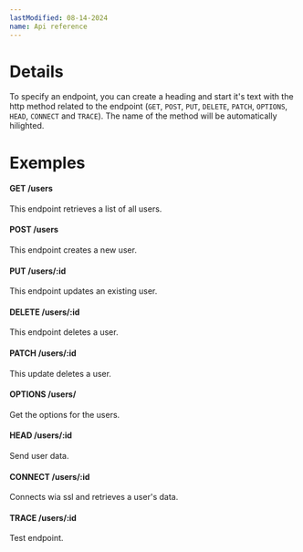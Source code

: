 ```yaml
---
lastModified: 08-14-2024
name: Api reference
---
```


# Details

To specify an endpoint, you can create a heading and start it's text with the http method related to the endpoint (`GET`, `POST`, `PUT`, `DELETE`, `PATCH`, `OPTIONS`, `HEAD`, `CONNECT` and `TRACE`). The name of the method will be automatically hilighted.


# Exemples


#### GET /users

This endpoint retrieves a list of all users.

#### POST /users

This endpoint creates a new user.

#### PUT /users/:id

This endpoint updates an existing user.

#### DELETE /users/:id

This endpoint deletes a user.

#### PATCH /users/:id

This update deletes a user.

#### OPTIONS /users/

Get the options for the users.

#### HEAD /users/:id

Send user data.

#### CONNECT /users/:id

Connects wia ssl and retrieves a user's data.

#### TRACE /users/:id

Test endpoint.
